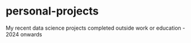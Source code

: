 # personal-projects
My recent data science projects completed outside work or education - 2024 onwards
